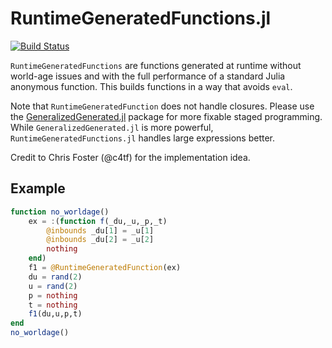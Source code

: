 # RuntimeGeneratedFunctions.jl

[![Build Status](https://travis-ci.com/SciML/RuntimeGeneratedFunctions.jl.svg?branch=master)](https://travis-ci.com/SciML/RuntimeGeneratedFunctions.jl)

`RuntimeGeneratedFunctions` are functions generated at runtime without world-age
issues and with the full performance of a standard Julia anonymous function. This
builds functions in a way that avoids `eval`.

Note that `RuntimeGeneratedFunction` does not handle closures. Please use the
[GeneralizedGenerated.jl](https://github.com/JuliaStaging/GeneralizedGenerated.jl)
package for more fixable staged programming. While `GeneralizedGenerated.jl` is
more powerful, `RuntimeGeneratedFunctions.jl` handles large expressions better.

Credit to Chris Foster (@c4tf) for the implementation idea.

## Example

```julia
function no_worldage()
    ex = :(function f(_du,_u,_p,_t)
        @inbounds _du[1] = _u[1]
        @inbounds _du[2] = _u[2]
        nothing
    end)
    f1 = @RuntimeGeneratedFunction(ex)
    du = rand(2)
    u = rand(2)
    p = nothing
    t = nothing
    f1(du,u,p,t)
end
no_worldage()
```
